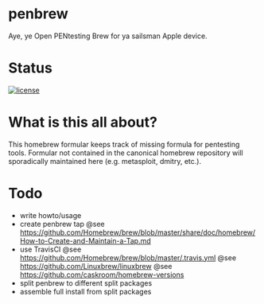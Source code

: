 # penbrew
Aye, ye Open PENtesting Brew for ya sailsman Apple device.

# Status
[![license](https://img.shields.io/github/license/feffi/homebrew-penbrew.svg?maxAge=2592000&style=flat)]()

# What is this all about?
This homebrew formular keeps track of missing formula for pentesting tools.
Formular not contained in the canonical homebrew repository will sporadically maintained here (e.g. metasploit, dmitry, etc.).

# Todo
* write howto/usage
* create penbrew tap
@see https://github.com/Homebrew/brew/blob/master/share/doc/homebrew/How-to-Create-and-Maintain-a-Tap.md
* use TravisCI
@see https://github.com/Homebrew/brew/blob/master/.travis.yml
@see https://github.com/Linuxbrew/linuxbrew
@see https://github.com/caskroom/homebrew-versions
* split penbrew to different split packages
* assemble full install from split packages
